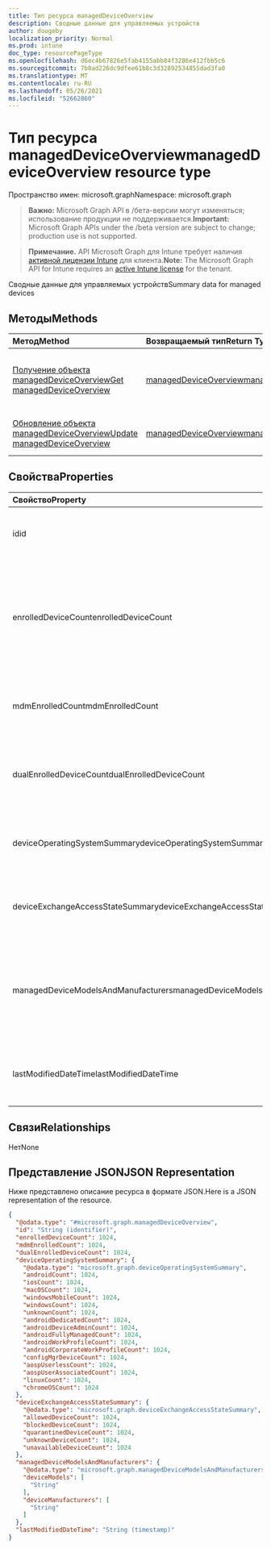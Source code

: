 ```yaml
---
title: Тип ресурса managedDeviceOverview
description: Сводные данные для управляемых устройств
author: dougeby
localization_priority: Normal
ms.prod: intune
doc_type: resourcePageType
ms.openlocfilehash: d6ec4b67826e5fab4155abb84f3286e412fbb5c6
ms.sourcegitcommit: 7b8ad226dc9dfee61b8c3d32892534855dad3fa0
ms.translationtype: MT
ms.contentlocale: ru-RU
ms.lasthandoff: 05/26/2021
ms.locfileid: "52662860"
---
```

# <a name="manageddeviceoverview-resource-type"></a><span data-ttu-id="f67e0-103">Тип ресурса managedDeviceOverview</span><span class="sxs-lookup"><span data-stu-id="f67e0-103">managedDeviceOverview resource type</span></span>

<span data-ttu-id="f67e0-104">Пространство имен: microsoft.graph</span><span class="sxs-lookup"><span data-stu-id="f67e0-104">Namespace: microsoft.graph</span></span>

> <span data-ttu-id="f67e0-105">**Важно:** Microsoft Graph API в /бета-версии могут изменяться; использование продукции не поддерживается.</span><span class="sxs-lookup"><span data-stu-id="f67e0-105">**Important:** Microsoft Graph APIs under the /beta version are subject to change; production use is not supported.</span></span>

> <span data-ttu-id="f67e0-106">**Примечание.** API Microsoft Graph для Intune требует наличия [активной лицензии Intune](https://go.microsoft.com/fwlink/?linkid=839381) для клиента.</span><span class="sxs-lookup"><span data-stu-id="f67e0-106">**Note:** The Microsoft Graph API for Intune requires an [active Intune license](https://go.microsoft.com/fwlink/?linkid=839381) for the tenant.</span></span>

<span data-ttu-id="f67e0-107">Сводные данные для управляемых устройств</span><span class="sxs-lookup"><span data-stu-id="f67e0-107">Summary data for managed devices</span></span>

## <a name="methods"></a><span data-ttu-id="f67e0-108">Методы</span><span class="sxs-lookup"><span data-stu-id="f67e0-108">Methods</span></span>
|<span data-ttu-id="f67e0-109">Метод</span><span class="sxs-lookup"><span data-stu-id="f67e0-109">Method</span></span>|<span data-ttu-id="f67e0-110">Возвращаемый тип</span><span class="sxs-lookup"><span data-stu-id="f67e0-110">Return Type</span></span>|<span data-ttu-id="f67e0-111">Описание</span><span class="sxs-lookup"><span data-stu-id="f67e0-111">Description</span></span>|
|:---|:---|:---|
|[<span data-ttu-id="f67e0-112">Получение объекта managedDeviceOverview</span><span class="sxs-lookup"><span data-stu-id="f67e0-112">Get managedDeviceOverview</span></span>](../api/intune-devices-manageddeviceoverview-get.md)|[<span data-ttu-id="f67e0-113">managedDeviceOverview</span><span class="sxs-lookup"><span data-stu-id="f67e0-113">managedDeviceOverview</span></span>](../resources/intune-devices-manageddeviceoverview.md)|<span data-ttu-id="f67e0-114">Чтение свойств и связей объекта [managedDeviceOverview](../resources/intune-devices-manageddeviceoverview.md).</span><span class="sxs-lookup"><span data-stu-id="f67e0-114">Read properties and relationships of the [managedDeviceOverview](../resources/intune-devices-manageddeviceoverview.md) object.</span></span>|
|[<span data-ttu-id="f67e0-115">Обновление объекта managedDeviceOverview</span><span class="sxs-lookup"><span data-stu-id="f67e0-115">Update managedDeviceOverview</span></span>](../api/intune-devices-manageddeviceoverview-update.md)|[<span data-ttu-id="f67e0-116">managedDeviceOverview</span><span class="sxs-lookup"><span data-stu-id="f67e0-116">managedDeviceOverview</span></span>](../resources/intune-devices-manageddeviceoverview.md)|<span data-ttu-id="f67e0-117">Обновление свойств объекта [managedDeviceOverview](../resources/intune-devices-manageddeviceoverview.md).</span><span class="sxs-lookup"><span data-stu-id="f67e0-117">Update the properties of a [managedDeviceOverview](../resources/intune-devices-manageddeviceoverview.md) object.</span></span>|

## <a name="properties"></a><span data-ttu-id="f67e0-118">Свойства</span><span class="sxs-lookup"><span data-stu-id="f67e0-118">Properties</span></span>
|<span data-ttu-id="f67e0-119">Свойство</span><span class="sxs-lookup"><span data-stu-id="f67e0-119">Property</span></span>|<span data-ttu-id="f67e0-120">Тип</span><span class="sxs-lookup"><span data-stu-id="f67e0-120">Type</span></span>|<span data-ttu-id="f67e0-121">Описание</span><span class="sxs-lookup"><span data-stu-id="f67e0-121">Description</span></span>|
|:---|:---|:---|
|<span data-ttu-id="f67e0-122">id</span><span class="sxs-lookup"><span data-stu-id="f67e0-122">id</span></span>|<span data-ttu-id="f67e0-123">Строка</span><span class="sxs-lookup"><span data-stu-id="f67e0-123">String</span></span>|<span data-ttu-id="f67e0-124">Уникальный идентификатор сводки.</span><span class="sxs-lookup"><span data-stu-id="f67e0-124">Unique Identifier for the summary</span></span>|
|<span data-ttu-id="f67e0-125">enrolledDeviceCount</span><span class="sxs-lookup"><span data-stu-id="f67e0-125">enrolledDeviceCount</span></span>|<span data-ttu-id="f67e0-126">Int32</span><span class="sxs-lookup"><span data-stu-id="f67e0-126">Int32</span></span>|<span data-ttu-id="f67e0-127">Общее количество зарегистрированных устройств.</span><span class="sxs-lookup"><span data-stu-id="f67e0-127">Total enrolled device count.</span></span> <span data-ttu-id="f67e0-128">Не включает устройства ПК, которыми управляет агент Intune для ПК.</span><span class="sxs-lookup"><span data-stu-id="f67e0-128">Does not include PC devices managed via Intune PC Agent</span></span>|
|<span data-ttu-id="f67e0-129">mdmEnrolledCount</span><span class="sxs-lookup"><span data-stu-id="f67e0-129">mdmEnrolledCount</span></span>|<span data-ttu-id="f67e0-130">Int32</span><span class="sxs-lookup"><span data-stu-id="f67e0-130">Int32</span></span>|<span data-ttu-id="f67e0-131">Количество устройств, зарегистрированных в MDM.</span><span class="sxs-lookup"><span data-stu-id="f67e0-131">The number of devices enrolled in MDM</span></span>|
|<span data-ttu-id="f67e0-132">dualEnrolledDeviceCount</span><span class="sxs-lookup"><span data-stu-id="f67e0-132">dualEnrolledDeviceCount</span></span>|<span data-ttu-id="f67e0-133">Int32</span><span class="sxs-lookup"><span data-stu-id="f67e0-133">Int32</span></span>|<span data-ttu-id="f67e0-134">Количество устройств, зарегистрированных как в MDM, так и в EAS.</span><span class="sxs-lookup"><span data-stu-id="f67e0-134">The number of devices enrolled in both MDM and EAS</span></span>|
|<span data-ttu-id="f67e0-135">deviceOperatingSystemSummary</span><span class="sxs-lookup"><span data-stu-id="f67e0-135">deviceOperatingSystemSummary</span></span>|[<span data-ttu-id="f67e0-136">deviceOperatingSystemSummary</span><span class="sxs-lookup"><span data-stu-id="f67e0-136">deviceOperatingSystemSummary</span></span>](../resources/intune-devices-deviceoperatingsystemsummary.md)|<span data-ttu-id="f67e0-137">Общие сведения об операционной системе устройства.</span><span class="sxs-lookup"><span data-stu-id="f67e0-137">Device operating system summary.</span></span>|
|<span data-ttu-id="f67e0-138">deviceExchangeAccessStateSummary</span><span class="sxs-lookup"><span data-stu-id="f67e0-138">deviceExchangeAccessStateSummary</span></span>|[<span data-ttu-id="f67e0-139">deviceExchangeAccessStateSummary</span><span class="sxs-lookup"><span data-stu-id="f67e0-139">deviceExchangeAccessStateSummary</span></span>](../resources/intune-devices-deviceexchangeaccessstatesummary.md)|<span data-ttu-id="f67e0-140">Распределение состояния доступа к Exchange в Intune.</span><span class="sxs-lookup"><span data-stu-id="f67e0-140">Distribution of Exchange Access State in Intune</span></span>|
|<span data-ttu-id="f67e0-141">managedDeviceModelsAndManufacturers</span><span class="sxs-lookup"><span data-stu-id="f67e0-141">managedDeviceModelsAndManufacturers</span></span>|[<span data-ttu-id="f67e0-142">managedDeviceModelsAndManufacturers</span><span class="sxs-lookup"><span data-stu-id="f67e0-142">managedDeviceModelsAndManufacturers</span></span>](../resources/intune-devices-manageddevicemodelsandmanufacturers.md)|<span data-ttu-id="f67e0-143">Модели и производство meatadata для управляемых устройств в учетной записи</span><span class="sxs-lookup"><span data-stu-id="f67e0-143">Models and Manufactures meatadata for managed devices in the account</span></span>|
|<span data-ttu-id="f67e0-144">lastModifiedDateTime</span><span class="sxs-lookup"><span data-stu-id="f67e0-144">lastModifiedDateTime</span></span>|<span data-ttu-id="f67e0-145">DateTimeOffset</span><span class="sxs-lookup"><span data-stu-id="f67e0-145">DateTimeOffset</span></span>|<span data-ttu-id="f67e0-146">Последнее измененное время даты обзора устройства</span><span class="sxs-lookup"><span data-stu-id="f67e0-146">Last modified date time of device overview</span></span>|

## <a name="relationships"></a><span data-ttu-id="f67e0-147">Связи</span><span class="sxs-lookup"><span data-stu-id="f67e0-147">Relationships</span></span>
<span data-ttu-id="f67e0-148">Нет</span><span class="sxs-lookup"><span data-stu-id="f67e0-148">None</span></span>

## <a name="json-representation"></a><span data-ttu-id="f67e0-149">Представление JSON</span><span class="sxs-lookup"><span data-stu-id="f67e0-149">JSON Representation</span></span>
<span data-ttu-id="f67e0-150">Ниже представлено описание ресурса в формате JSON.</span><span class="sxs-lookup"><span data-stu-id="f67e0-150">Here is a JSON representation of the resource.</span></span>
<!-- {
  "blockType": "resource",
  "keyProperty": "id",
  "@odata.type": "microsoft.graph.managedDeviceOverview"
}
-->
``` json
{
  "@odata.type": "#microsoft.graph.managedDeviceOverview",
  "id": "String (identifier)",
  "enrolledDeviceCount": 1024,
  "mdmEnrolledCount": 1024,
  "dualEnrolledDeviceCount": 1024,
  "deviceOperatingSystemSummary": {
    "@odata.type": "microsoft.graph.deviceOperatingSystemSummary",
    "androidCount": 1024,
    "iosCount": 1024,
    "macOSCount": 1024,
    "windowsMobileCount": 1024,
    "windowsCount": 1024,
    "unknownCount": 1024,
    "androidDedicatedCount": 1024,
    "androidDeviceAdminCount": 1024,
    "androidFullyManagedCount": 1024,
    "androidWorkProfileCount": 1024,
    "androidCorporateWorkProfileCount": 1024,
    "configMgrDeviceCount": 1024,
    "aospUserlessCount": 1024,
    "aospUserAssociatedCount": 1024,
    "linuxCount": 1024,
    "chromeOSCount": 1024
  },
  "deviceExchangeAccessStateSummary": {
    "@odata.type": "microsoft.graph.deviceExchangeAccessStateSummary",
    "allowedDeviceCount": 1024,
    "blockedDeviceCount": 1024,
    "quarantinedDeviceCount": 1024,
    "unknownDeviceCount": 1024,
    "unavailableDeviceCount": 1024
  },
  "managedDeviceModelsAndManufacturers": {
    "@odata.type": "microsoft.graph.managedDeviceModelsAndManufacturers",
    "deviceModels": [
      "String"
    ],
    "deviceManufacturers": [
      "String"
    ]
  },
  "lastModifiedDateTime": "String (timestamp)"
}
```




